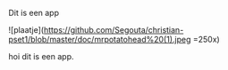 Dit is een app

![plaatje](https://github.com/Segouta/christian-pset1/blob/master/doc/mrpotatohead%20(1).jpeg =250x)

hoi dit is een app.
